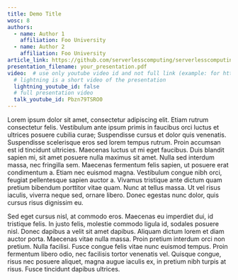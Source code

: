 ```yaml
---
title: Demo Title
wosc: 8
authors:
  - name: Author 1
    affiliation: Foo University
  - name: Author 2
    affiliation: Foo University
article_link: https://github.com/serverlesscomputing/serverlesscomputing
presentation_filename: your_presentation.pdf
video:  # use only youtube video id and not full link (example: for https://www.youtube.com/watch?v=xcJtL7QggTI, id is xcJtL7QggTI)
  # lightning is a short video of the presentation
  lightning_youtube_id: false
  # full presentation video
  talk_youtube_id: Pbzn79TSRO0
---
```


Lorem ipsum dolor sit amet, consectetur adipiscing elit. Etiam rutrum consectetur felis. Vestibulum ante ipsum primis in faucibus orci luctus et ultrices posuere cubilia curae; Suspendisse cursus et dolor quis venenatis. Suspendisse scelerisque eros sed lorem tempus rutrum. Proin accumsan est id tincidunt ultricies. Maecenas luctus ut mi eget faucibus. Duis blandit sapien mi, sit amet posuere nulla maximus sit amet. Nulla sed interdum massa, nec fringilla sem. Maecenas fermentum felis sapien, ut posuere erat condimentum a. Etiam nec euismod magna. Vestibulum congue nibh orci, feugiat pellentesque sapien auctor a. Vivamus tristique ante dictum quam pretium bibendum porttitor vitae quam. Nunc at tellus massa. Ut vel risus iaculis, viverra neque sed, ornare libero. Donec egestas nunc dolor, quis cursus risus dignissim eu.

Sed eget cursus nisl, at commodo eros. Maecenas eu imperdiet dui, id tristique felis. In justo felis, molestie commodo ligula id, sodales posuere nisl. Donec dapibus a velit sit amet dapibus. Aliquam dictum lorem et diam auctor porta. Maecenas vitae nulla massa. Proin pretium interdum orci non pretium. Nulla facilisi. Fusce congue felis vitae nunc euismod tempus. Proin fermentum libero odio, nec facilisis tortor venenatis vel. Quisque congue, risus nec posuere aliquet, magna augue iaculis ex, in pretium nibh turpis at risus. Fusce tincidunt dapibus ultrices.
